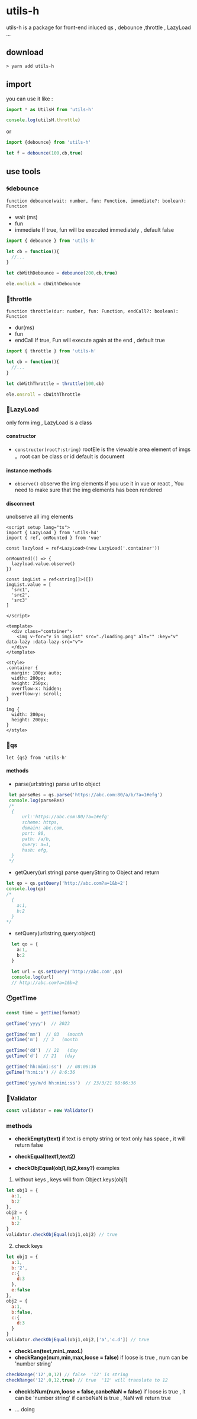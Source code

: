 # utils-h
utils-h is a package for front-end
inluced qs , debounce ,throttle , LazyLoad ...


## download
```shell
> yarn add utils-h
```

## import
you can use it like :
```js
import * as UtilsH from 'utils-h'

console.log(utilsH.throttle)
```

or

```js
import {debounce} from 'utils-h'

let f = debounce(100,cb,true)
```


## use tools

### 🌀debounce
`function debounce(wait: number, fun: Function, immediate?: boolean): Function`

- wait (ms)
- fun
- immediate
If true, fun will be executed immediately , default false

```ts
import { debounce } from 'utils-h'

let cb = function(){
  //...
}

let cbWithDebounce = debounce(200,cb,true)

ele.onclick = cbWithDebounce
```

### 🌈throttle
`function throttle(dur: number, fun: Function, endCall?: boolean): Function`

- dur(ms)
- fun
- endCall
If true, Fun will execute again at the end , default true

```ts
import { throttle } from 'utils-h'

let cb = function(){
  //...
}

let cbWithThrottle = throttle(100,cb)

ele.onsroll = cbWithThrottle
```

### 🦀LazyLoad
only form img , LazyLoad is a class


#### constructor
- `constructor(root?:string)`
rootEle is the viewable area element of imgs 。root can be class or id
default is document

#### instance methods
- `observe()`
observe the img elements
if you use it in vue or react , You need to make sure that the img elements has been rendered

#### disconnect
unobserve all img elements


```vue
<script setup lang="ts">
import { LazyLoad } from 'utils-h4'
import { ref, onMounted } from 'vue'

const lazyload = ref<LazyLoad>(new LazyLoad('.container'))

onMounted(() => {
  lazyload.value.observe()
})

const imgList = ref<string[]>([])
imgList.value = [
  'src1',
  'src2',
  'src3'
]

</script>

<template>
  <div class="container">
    <img v-for="v in imgList" src="./loading.png" alt="" :key="v" data-lazy :data-lazy-src="v">
  </div>
</template>

<style>
.container {
  margin: 100px auto;
  width: 200px;
  height: 250px;
  overflow-x: hidden;
  overflow-y: scroll;
}

img {
  width: 200px;
  height: 200px;
}
</style>
```

### 🐻qs
`let {qs} from 'utils-h'`
#### methods

- parse(url:string)
parse url to object

```ts
 let parseRes = qs.parse('https://abc.com:80/a/b/?a=1#efg')
 console.log(parseRes)
 /* 
  {
      url:'https://abc.com:80/?a=1#efg'
      scheme: https,
      domain: abc.com,
      port: 80,
      path: /a/b,
      query: a=1,
      hash: efg,
  }
 */

```


- getQuery(url:string)
parse queryString to Object and return

```ts
let qo = qs.getQuery('http://abc.com?a=1&b=2')
console.log(qo)
/* 
  {
    a:1,
    b:2
  }
*/
```


- setQuery(url:string,query:object)
```ts
  let qo = {
    a:1,
    b:2
  }

  let url = qs.setQuery('http://abc.com',qo)
  console.log(url)
  // http://abc.com?a=1&b=2
```



### 🕐getTime

```js
const time = getTime(format)

getTime('yyyy')  // 2023

getTime('mm')  // 03   (month
getTime('m')  // 3   (month

getTime('dd')  // 21   (day
getTime('d')  // 21   (day

getTime('hh:mimi:ss')  // 08:06:36
geTime('h:mi:s') // 8:6:36

getTime('yy/m/d hh:mimi:ss')  // 23/3/21 08:06:36
```







### 🐞Validator
```js
const validator = new Validator()
```

### methods
- **checkEmpty(text)**
if text is empty string or text only has space , it will return false

- **checkEqual(text1,text2)**

- **checkObjEqual(obj1,ibj2,kesy?)**
examples

1. without keys , keys will from Object.keys(obj1)
```js
let obj1 = {
  a:1,
  b:2
},
obj2 = {
  a:1,
  b:2
}
validator.checkObjEqual(obj1,obj2) // true
```

2. check keys
```js
let obj1 = {
  a:1,
  b:'2',
  c:{
    d:3
  },
  e:false
},
obj2 = {
  a:1,
  b:false,
  c:{
    d:3
  }
}
validator.checkObjEqual(obj1,obj2,['a','c.d']) // true
```

- **checkLen(text,minL,maxL)**
- **checkRange(num,min,max,loose = false)**
if loose is true , num can be 'number string'
```js
checkRange('12',0,12) // false  '12' is string
checkRange('12',0,12,true) // true  '12' will translate to 12
```

- **checkIsNum(num,loose = false,canbeNaN = false)**
if loose is true , it can be 'number string'
if canbeNaN is true , NaN will return true


- ... doing
